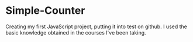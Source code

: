 # Simple-Counter
Creating my first JavaScript project, putting it into test on github.
I used the basic knowledge obtained in the courses I've been taking.
